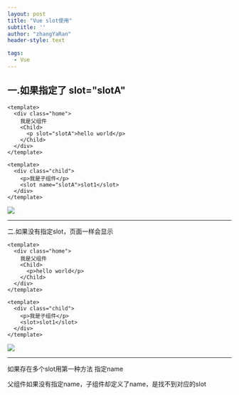 ```yaml
---
layout: post
title: "Vue slot使用"
subtitle: ''
author: "zhangYaRan"
header-style: text

tags:
  - Vue
---
```


一.如果指定了 slot="slotA"
---
```
<template>
  <div class="home">
    我是父组件
    <Child>
      <p slot="slotA">hello world</p>
    </Child>
  </div>
</template>
```
```
<template>
  <div class="child">
    <p>我是子组件</p>
    <slot name="slotA">slot1</slot>
  </div>
</template>
```
<img src='https://img2018.cnblogs.com/blog/1722401/201906/1722401-20190624101422434-1778553576.png'>


---

二.如果没有指定slot，页面一样会显示
```
<template>
  <div class="home">
    我是父组件
    <Child>
      <p>hello world</p>
    </Child>
  </div>
</template>
```
```
<template>
  <div class="child">
    <p>我是子组件</p>
    <slot>slot1</slot>
  </div>
</template>
```
<img src='https://img2018.cnblogs.com/blog/1722401/201906/1722401-20190624101748038-1325381933.png'>

---
如果存在多个slot用第一种方法 指定name


父组件如果没有指定name，子组件却定义了name，是找不到对应的slot
